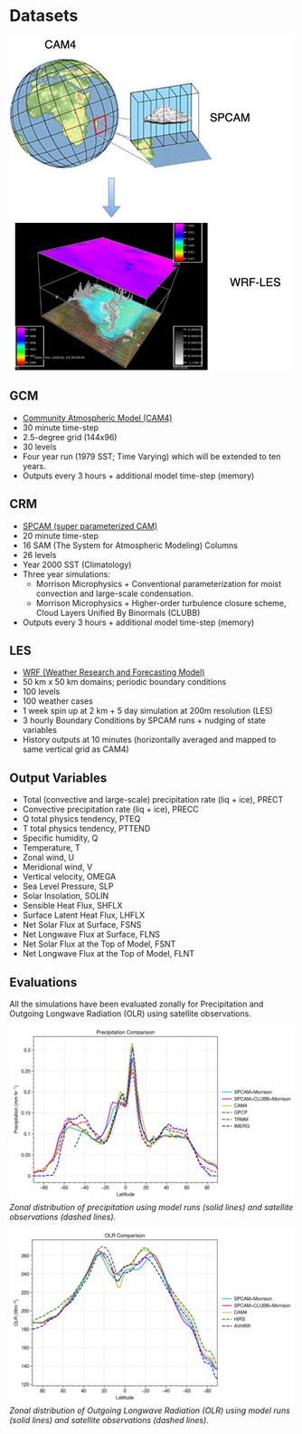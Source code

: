 # Datasets

[![](GCM_LES.png)](GCM_LES.png)

## GCM
- [Community Atmospheric Model (CAM4)](https://www.cesm.ucar.edu/models/ccsm4.0/cam/)
- 30 minute time-step
- 2.5-degree grid (144x96)
- 30 levels
- Four year run (1979 SST; Time Varying) which will be extended to ten years.
- Outputs every 3 hours + additional model time-step (memory)

## CRM
- [SPCAM (super parameterized CAM)](https://ncar.github.io/CAM/doc/build/html/users_guide/atmospheric-configurations.html#super-parameterized-cam-spcam)
- 20 minute time-step
- 16 SAM (The System for Atmospheric Modeling) Columns
- 26 levels
- Year 2000 SST (Climatology)
- Three year simulations:
  -  Morrison Microphysics + Conventional parameterization for moist convection and large-scale condensation.
  - Morrison Microphysics + Higher-order turbulence closure scheme, Cloud Layers Unified By Binormals (CLUBB)
- Outputs every 3 hours + additional model time-step (memory)

## LES
- [WRF (Weather Research and Forecasting Model)](https://www2.mmm.ucar.edu/wrf/users/model_overview.html)
- 50 km x 50 km domains; periodic boundary conditions
- 100 levels
- 100 weather cases
- 1 week spin up at 2 km + 5 day simulation at 200m resolution (LES)
- 3 hourly Boundary Conditions by SPCAM runs + nudging of state variables
- History outputs at 10 minutes (horizontally averaged and mapped to same vertical grid as CAM4)

## Output Variables
  -	Total (convective and large-scale) precipitation rate (liq + ice), PRECT
  -	Convective precipitation rate (liq + ice), PRECC
  -	Q total physics tendency, PTEQ
  -	T total physics tendency, PTTEND
  -	Specific humidity, Q
  -	Temperature, T
  -	Zonal wind, U
  -	Meridional wind, V
  -	Vertical velocity, OMEGA
  -	Sea Level Pressure, SLP
  -	Solar Insolation, SOLIN
  -	Sensible Heat Flux, SHFLX
  -	Surface Latent Heat Flux, LHFLX
  -	Net Solar Flux at Surface, FSNS
  -	Net Longwave Flux at Surface, FLNS
  -	Net Solar Flux at the Top of Model, FSNT
  -	Net Longwave Flux at the Top of Model, FLNT


## Evaluations
All the simulations have been evaluated zonally for Precipitation and Outgoing Longwave Radiation (OLR) using satellite observations.

[![](pr_comp.png)](pr_comp.png)
*Zonal distribution of precipitation using model runs (solid lines) and satellite observations (dashed lines).*

[![](olr_comp.png)](olr_comp.png)
*Zonal distribution of Outgoing Longwave Radiation (OLR) using model runs (solid lines) and satellite observations (dashed lines).*
